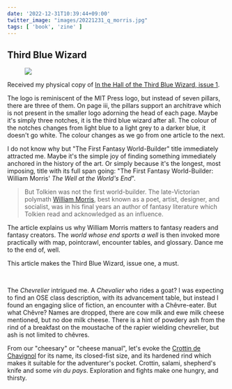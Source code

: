 ```yaml
---
date: '2022-12-31T10:39:44+09:00'
twitter_image: "images/20221231_q_morris.jpg"
tags: [ 'book', 'zine' ]
---
```


## Third Blue Wizard

<figure class="right largest">
<a href="https://www.drivethrurpg.com/product/416320/In-the-Hall-of-the-Third-Blue-Wizard-Issue-1?affiliate_id=2746229"><img src="images/20221231_morris.jpg" loading="lazy" /></a>
<figcaption>
</figcaption>
</figure>

Received my physical copy of [In the Hall of the Third Blue Wizard, issue 1](https://www.drivethrurpg.com/product/416320/In-the-Hall-of-the-Third-Blue-Wizard-Issue-1?affiliate_id=2746229).

The logo is reminiscent of the MIT Press logo, but instead of seven pillars, there are three of them. On page iii, the pillars support an architrave which is not present in the smaller logo adorning the head of each page. Maybe it's simply three notches, it is the third blue wizard after all. The colour of the notches changes from light blue to a light grey to a darker blue, it doesn't go white. The colour changes as we go from one article to the next.

I do not know why but "The First Fantasy World-Builder" title immediately attracted me. Maybe it's the simple joy of finding something immediately anchored in the history of the art. Or simply because it's the longest, most imposing, title with its full span going: "The First Fantasy World-Builder: William Morris' _The Well at the World's End_".

> But Tolkien was not the first world-builder. The late-Victorian polymath [William Morris](https://en.wikipedia.org/wiki/William_Morris), best known as a poet, artist, designer, and socialist, was in his final years an author of fantasy literature which Tolkien read and acknowledged as an influence.

The article explains us why William Morris matters to fantasy readers and fantasy creators. The _world whose end sports a well_ is then invoked more practically with map, pointcrawl, encounter tables, and glossary. Dance me to the end of, well.

This article makes the Third Blue Wizard, issue one, a must.

&nbsp;

The _Chevrelier_ intrigued me. A _Chevalier_ who rides a goat? I was expecting to find an OSE class description, with its advancement table, but instead I found an engaging slice of fiction, an encounter with a Chêvre-eater. But what Chêvre? Names are dropped, there are cow milk and ewe milk cheese mentioned, but no doe milk cheese. There is a hint of powdery ash from the rind of a breakfast on the moustache of the rapier wielding chevrelier, but ash is not limited to chêvres.

From our "cheesary" or "cheese manual", let's evoke the [Crottin de Chavignol](https://en.wikipedia.org/wiki/Crottin_de_Chavignol) for its name, its closed-fist size, and its hardened rind which makes it suitable for the adventurer's pocket. Crottin, salami, shepherd's knife and some _vin du pays_. Exploration and fights make one hungry, and thirsty.


<!-- 20f 8i -->

